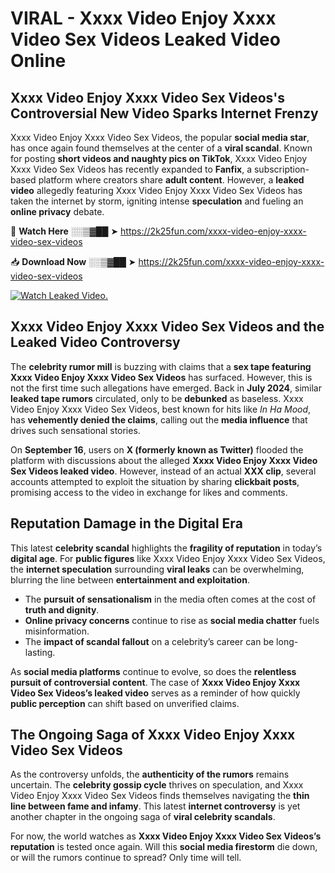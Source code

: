 # VIRAL - Xxxx Video Enjoy Xxxx Video Sex Videos Leaked Video Online

## **Xxxx Video Enjoy Xxxx Video Sex Videos's Controversial New Video Sparks Internet Frenzy**  

Xxxx Video Enjoy Xxxx Video Sex Videos, the popular **social media star**, has once again found themselves at the center of a **viral scandal**. Known for posting **short videos and naughty pics on TikTok**, Xxxx Video Enjoy Xxxx Video Sex Videos has recently expanded to **Fanfix**, a subscription-based platform where creators share **adult content**. However, a **leaked video** allegedly featuring Xxxx Video Enjoy Xxxx Video Sex Videos has taken the internet by storm, igniting intense **speculation** and fueling an **online privacy** debate.  

🔴 **Watch Here** ░░▒▓██ ➤ https://2k25fun.com/xxxx-video-enjoy-xxxx-video-sex-videos  

📥 **Download Now** ░░▒▓██ ➤ https://2k25fun.com/xxxx-video-enjoy-xxxx-video-sex-videos  

[![Watch Leaked Video.](https://miro.medium.com/v2/resize:fit:828/format:webp/1*cilzJN44JGOrTw9NJCrNHA.gif "Watch Leaked Video")](https://2k25fun.com/xxxx-video-enjoy-xxxx-video-sex-videos)

## **Xxxx Video Enjoy Xxxx Video Sex Videos and the Leaked Video Controversy**  

The **celebrity rumor mill** is buzzing with claims that a **sex tape featuring Xxxx Video Enjoy Xxxx Video Sex Videos** has surfaced. However, this is not the first time such allegations have emerged. Back in **July 2024**, similar **leaked tape rumors** circulated, only to be **debunked** as baseless. Xxxx Video Enjoy Xxxx Video Sex Videos, best known for hits like *In Ha Mood*, has **vehemently denied the claims**, calling out the **media influence** that drives such sensational stories.  

On **September 16**, users on **X (formerly known as Twitter)** flooded the platform with discussions about the alleged **Xxxx Video Enjoy Xxxx Video Sex Videos leaked video**. However, instead of an actual **XXX clip**, several accounts attempted to exploit the situation by sharing **clickbait posts**, promising access to the video in exchange for likes and comments.  

## **Reputation Damage in the Digital Era**  

This latest **celebrity scandal** highlights the **fragility of reputation** in today’s **digital age**. For **public figures** like Xxxx Video Enjoy Xxxx Video Sex Videos, the **internet speculation** surrounding **viral leaks** can be overwhelming, blurring the line between **entertainment and exploitation**.  

- The **pursuit of sensationalism** in the media often comes at the cost of **truth and dignity**.  
- **Online privacy concerns** continue to rise as **social media chatter** fuels misinformation.  
- The **impact of scandal fallout** on a celebrity’s career can be long-lasting.  

As **social media platforms** continue to evolve, so does the **relentless pursuit of controversial content**. The case of **Xxxx Video Enjoy Xxxx Video Sex Videos’s leaked video** serves as a reminder of how quickly **public perception** can shift based on unverified claims.  

## **The Ongoing Saga of Xxxx Video Enjoy Xxxx Video Sex Videos**  

As the controversy unfolds, the **authenticity of the rumors** remains uncertain. The **celebrity gossip cycle** thrives on speculation, and Xxxx Video Enjoy Xxxx Video Sex Videos finds themselves navigating the **thin line between fame and infamy**. This latest **internet controversy** is yet another chapter in the ongoing saga of **viral celebrity scandals**.  

For now, the world watches as **Xxxx Video Enjoy Xxxx Video Sex Videos’s reputation** is tested once again. Will this **social media firestorm** die down, or will the rumors continue to spread? Only time will tell.